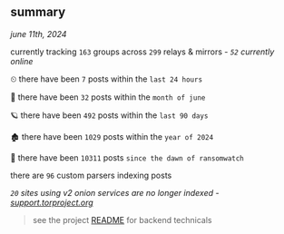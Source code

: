 
## summary
_june 11th, 2024_

currently tracking `163` groups across `299` relays & mirrors - _`52` currently online_

⏲ there have been `7` posts within the `last 24 hours`

🦈 there have been `32` posts within the `month of june`

🪐 there have been `492` posts within the `last 90 days`

🏚 there have been `1029` posts within the `year of 2024`

🦕 there have been `10311` posts `since the dawn of ransomwatch`

there are `96` custom parsers indexing posts

_`20` sites using v2 onion services are no longer indexed - [support.torproject.org](https://support.torproject.org/onionservices/v2-deprecation/)_

> see the project [README](https://github.com/joshhighet/ransomwatch#ransomwatch--) for backend technicals
